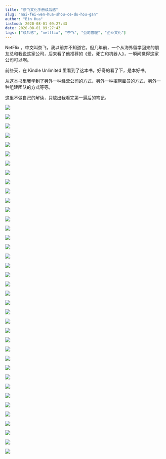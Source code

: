 ```yaml
---
title: "奈飞文化手册读后感"
slug: "nai-fei-wen-hua-shou-ce-du-hou-gan"
author: "Bin Hua"
lastmod: 2020-08-01 09:27:43
date: 2020-08-01 09:27:43
tags: ["读后感", "netflix", "奈飞", "公司管理", "企业文化"]
---
```


NetFlix ，中文叫奈飞，我以前并不知道它。但几年前，一个从海外留学回来的朋友总和我说这家公司，后来看了他推荐的《爱，死亡和机器人》，一瞬间觉得这家公司可以啊。

前些天，在 Kindle Unlimited 里看到了这本书，好奇的看了下，是本好书。

从这本书里我学到了另外一种经营公司的方式，另外一种招聘雇员的方式，另外一种组建团队的方式等等。

这里不做自己的解读，只放出我看完第一遍后的笔记。

![](/imgs/nai-fei-wen-hua-shou-ce-du-hou-gan-0086.png)

![](/imgs/nai-fei-wen-hua-shou-ce-du-hou-gan-0087.png)

![](/imgs/nai-fei-wen-hua-shou-ce-du-hou-gan-0088.png)

![](/imgs/nai-fei-wen-hua-shou-ce-du-hou-gan-0089.png)

![](/imgs/nai-fei-wen-hua-shou-ce-du-hou-gan-0090.png)

![](/imgs/nai-fei-wen-hua-shou-ce-du-hou-gan-0091.png)

![](/imgs/nai-fei-wen-hua-shou-ce-du-hou-gan-0092.png)

![](/imgs/nai-fei-wen-hua-shou-ce-du-hou-gan-0093.png)

![](/imgs/nai-fei-wen-hua-shou-ce-du-hou-gan-0094.png)

![](/imgs/nai-fei-wen-hua-shou-ce-du-hou-gan-0095.png)

![](/imgs/nai-fei-wen-hua-shou-ce-du-hou-gan-0096.png)

![](/imgs/nai-fei-wen-hua-shou-ce-du-hou-gan-0097.png)

![](/imgs/nai-fei-wen-hua-shou-ce-du-hou-gan-0098.png)

![](/imgs/nai-fei-wen-hua-shou-ce-du-hou-gan-0099.png)

![](/imgs/nai-fei-wen-hua-shou-ce-du-hou-gan-0100.png)

![](/imgs/nai-fei-wen-hua-shou-ce-du-hou-gan-0101.png)

![](/imgs/nai-fei-wen-hua-shou-ce-du-hou-gan-0102.png)

![](/imgs/nai-fei-wen-hua-shou-ce-du-hou-gan-0103.png)

![](/imgs/nai-fei-wen-hua-shou-ce-du-hou-gan-0104.png)

![](/imgs/nai-fei-wen-hua-shou-ce-du-hou-gan-0105.png)

![](/imgs/nai-fei-wen-hua-shou-ce-du-hou-gan-0106.png)

![](/imgs/nai-fei-wen-hua-shou-ce-du-hou-gan-0107.png)

![](/imgs/nai-fei-wen-hua-shou-ce-du-hou-gan-0108.png)

![](/imgs/nai-fei-wen-hua-shou-ce-du-hou-gan-0109.png)

![](/imgs/nai-fei-wen-hua-shou-ce-du-hou-gan-0110.png)

![](/imgs/nai-fei-wen-hua-shou-ce-du-hou-gan-0111.png)

![](/imgs/nai-fei-wen-hua-shou-ce-du-hou-gan-0112.png)

![](/imgs/nai-fei-wen-hua-shou-ce-du-hou-gan-0113.png)

![](/imgs/nai-fei-wen-hua-shou-ce-du-hou-gan-0114.png)

![](/imgs/nai-fei-wen-hua-shou-ce-du-hou-gan-0115.png)

![](/imgs/nai-fei-wen-hua-shou-ce-du-hou-gan-0116.png)

![](/imgs/nai-fei-wen-hua-shou-ce-du-hou-gan-0117.png)

![](/imgs/nai-fei-wen-hua-shou-ce-du-hou-gan-0118.png)

![](/imgs/nai-fei-wen-hua-shou-ce-du-hou-gan-0119.png)

![](/imgs/nai-fei-wen-hua-shou-ce-du-hou-gan-0120.png)

![](/imgs/nai-fei-wen-hua-shou-ce-du-hou-gan-0121.png)

![](/imgs/nai-fei-wen-hua-shou-ce-du-hou-gan-0122.png)

![](/imgs/nai-fei-wen-hua-shou-ce-du-hou-gan-0123.png)